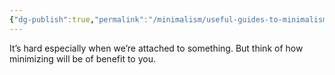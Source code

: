 ```yaml
---
{"dg-publish":true,"permalink":"/minimalism/useful-guides-to-minimalism/focus-on-the-positive-not-the-loss/"}
---
```


It’s hard especially when we’re attached to something. But think of how minimizing will be of benefit to you.